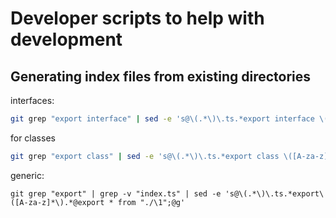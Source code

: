 # Developer scripts to help with development

## Generating index files from existing directories

interfaces:

```sh
git grep "export interface" | sed -e 's@\(.*\)\.ts.*export interface \([A-za-z]*\).*@export * from "./\1";@g'
```

for classes

```sh
git grep "export class" | sed -e 's@\(.*\)\.ts.*export class \([A-za-z]*\).*@export * from "./\1";@g'
```

generic:

```
git grep "export" | grep -v "index.ts" | sed -e 's@\(.*\)\.ts.*export\([A-za-z]*\).*@export * from "./\1";@g'
```
